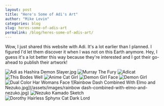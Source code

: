 ```yaml
---
layout: post
title: "Here's Some of Adi's Art"
author: "Mike Levin"
categories: blog
slug: heres-some-of-adis-art
permalink: /blog/heres-some-of-adis-art/
---
```


Wow, I just shared this website with Adi. It's a lot earlier than I planned. I
figured I'd let them discover it when I was not on this Earth anymore. Hey, I
guess it's a lot better this way because they're interested and I got their
go-ahead to publish their artwork!

![Adi as Hashira Demon Slayer.jpg](/assets/images/adi-as-hashira-demon-slayer.jpg)
![Murray The Fury](/assets/images/murray-the-fury.jpg)
![Adicat](/assets/images/adicat.jpg)
![This Bodes Well](/assets/images/this-bodes-well.jpg)
![Anime Cat Girl](/assets/images/anime-cat-girl.jpg)
![Demon Girl Face](/assets/images/demon-girl-face.jpg)
![Demon Girl](/assets/images/demon-girl.jpg)
![Dual Color Har Womans Face](/assets/images/dual-color-har-womans-face.jpg)
![Rainbow Dash Combined With Elmo and Nezuko.jpg](/assets/images/rainbow dash-combined-with-elmo-and-nezuko.jpg)
![Nezuko Kamado Sketch](/assets/images/nezuko-kamado-sketch.jpg)
![Dorothy Hairless Sphynx Cat Dark Lord](/assets/images/dorothy-hairless-sphynx-cat-dark-lord.jpg)

